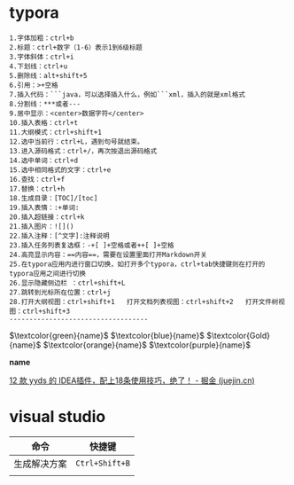 # typora

```
1.字体加粗：ctrl+b
2.标题：ctrl+数字（1-6）表示1到6级标题
3.字体斜体：ctrl+i
4.下划线：ctrl+u
5.删除线：alt+shift+5
6.引用：>+空格
7.插入代码：```java，可以选择插入什么，例如```xml，插入的就是xml格式
8.分割线：***或者---
9.居中显示：<center>数据字符</center>
10.插入表格：ctrl+t
11.大纲模式：ctrl+shift+1
12.选中当前行：ctrl+L，遇到句号就结束。
13.进入源码格式：ctrl+/，再次按退出源码格式
14.选中单词：ctrl+d
15.选中相同格式的文字：ctrl+e
16.查找：ctrl+f
17.替换：ctrl+h
18.生成目录：[TOC]/[toc]
19.插入表情：:+单词:
20.插入超链接：ctrl+k
21.插入图片：![]()
22.插入注释：[^文字]:注释说明
23.插入任务列表复选框：-+[ ]+空格或者++[ ]+空格
24.高亮显示内容：==内容==，需要在设置里面打开Markdown开关
25.在typora应用内进行窗口切换，如打开多个typora，ctrl+tab快捷键则在打开的typora应用之间进行切换
26.显示隐藏侧边栏 ：ctrl+shift+L
27.跳转到光标所在位置：ctrl+j
28.打开大纲视图：ctrl+shift+1   打开文档列表视图：ctrl+shift+2   打开文件树视图：ctrl+shift+3
-----------------------------------
```

$\textcolor{green}{name}$  $\textcolor{blue}{name}$  $\textcolor{Gold}{name}$     $\textcolor{orange}{name}$  $\textcolor{purple}{name}$

**name**

<audio></audio>





[12 款 yyds 的 IDEA插件，配上18条使用技巧，绝了！ - 掘金 (juejin.cn)](https://juejin.cn/post/7012168150493954079)



# visual studio

| 命令         | 快捷键         |
| ------------ | -------------- |
| 生成解决方案 | `Ctrl+Shift+B` |
|              |                |

